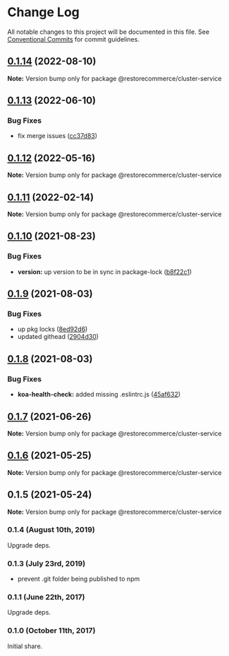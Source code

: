 # Change Log

All notable changes to this project will be documented in this file.
See [Conventional Commits](https://conventionalcommits.org) for commit guidelines.

## [0.1.14](https://github.com/restorecommerce/libs/compare/@restorecommerce/cluster-service@0.1.13...@restorecommerce/cluster-service@0.1.14) (2022-08-10)

**Note:** Version bump only for package @restorecommerce/cluster-service





## [0.1.13](https://github.com/restorecommerce/libs/compare/@restorecommerce/cluster-service@0.1.12...@restorecommerce/cluster-service@0.1.13) (2022-06-10)


### Bug Fixes

* fix merge issues ([cc37d83](https://github.com/restorecommerce/libs/commit/cc37d8356df3b494af8c6af9e39304a49073301c))





## [0.1.12](https://github.com/restorecommerce/libs/compare/@restorecommerce/cluster-service@0.1.11...@restorecommerce/cluster-service@0.1.12) (2022-05-16)

**Note:** Version bump only for package @restorecommerce/cluster-service





## [0.1.11](https://github.com/restorecommerce/libs/compare/@restorecommerce/cluster-service@0.1.10...@restorecommerce/cluster-service@0.1.11) (2022-02-14)

**Note:** Version bump only for package @restorecommerce/cluster-service





## [0.1.10](https://github.com/restorecommerce/libs/compare/@restorecommerce/cluster-service@0.1.9...@restorecommerce/cluster-service@0.1.10) (2021-08-23)


### Bug Fixes

* **version:** up version to be in sync in package-lock ([b8f22c1](https://github.com/restorecommerce/libs/commit/b8f22c1268ee2af4beff7d88bda30f197896e3d2))





## [0.1.9](https://github.com/restorecommerce/libs/compare/@restorecommerce/cluster-service@0.1.8...@restorecommerce/cluster-service@0.1.9) (2021-08-03)


### Bug Fixes

* up pkg locks ([8ed92d6](https://github.com/restorecommerce/libs/commit/8ed92d613b9a095e4b5066056ac566e5dbcf1472))
* updated githead ([2904d30](https://github.com/restorecommerce/libs/commit/2904d30e5773dc8a87c01a08ff6481f99d692354))





## [0.1.8](https://github.com/restorecommerce/libs/compare/@restorecommerce/cluster-service@0.1.7...@restorecommerce/cluster-service@0.1.8) (2021-08-03)


### Bug Fixes

* **koa-health-check:** added missing .eslintrc.js ([45af632](https://github.com/restorecommerce/libs/commit/45af632955d2dd448e7a27f4e8c4b971412cd004))





## [0.1.7](https://github.com/restorecommerce/libs/compare/@restorecommerce/cluster-service@0.1.6...@restorecommerce/cluster-service@0.1.7) (2021-06-26)

**Note:** Version bump only for package @restorecommerce/cluster-service





## [0.1.6](https://github.com/restorecommerce/cluster-service/compare/@restorecommerce/cluster-service@0.1.5...@restorecommerce/cluster-service@0.1.6) (2021-05-25)

**Note:** Version bump only for package @restorecommerce/cluster-service





## 0.1.5 (2021-05-24)

**Note:** Version bump only for package @restorecommerce/cluster-service





### 0.1.4 (August 10th, 2019)

Upgrade deps.

### 0.1.3 (July 23rd, 2019)

- prevent .git folder being published to npm

### 0.1.1 (June 22th, 2017)

Upgrade deps.

### 0.1.0 (October 11th, 2017)

Initial share.
